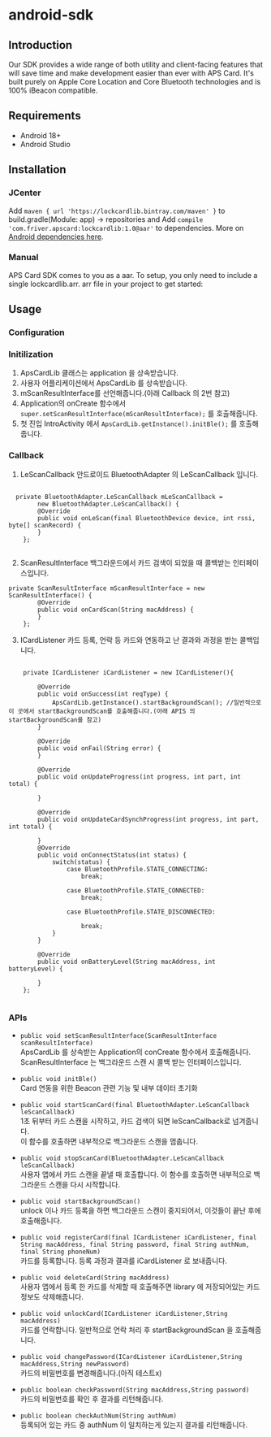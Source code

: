 # android-sdk

## Introduction
Our SDK provides a wide range of both utility and client-facing features that will save time and make development easier than ever with APS Card. It's built purely on Apple Core Location and Core Bluetooth technologies and is 100% iBeacon compatible.
## Requirements
* Android 18+
* Android Studio
## Installation
### JCenter
Add ```maven { url 'https://lockcardlib.bintray.com/maven' }``` to build.gradle(Module: app) -> repositories and Add ```compile 'com.friver.apscard:lockcardlib:1.0@aar'``` to dependencies. More on [Android dependencies here](https://developer.android.com/studio/build/dependencies.html).
### Manual
APS Card SDK comes to you as a aar. To setup, you only need to include a single lockcardlib.arr. arr file in your project to get started:
## Usage
### Configuration
### Initilization
1. ApsCardLib 클래스는 application 을 상속받습니다.
2. 사용자 어플리케이션에서 ApsCardLib 를 상속받습니다.
3. mScanResultInterface를 선언해줍니다.(아래 Callback 의 2번 참고)
4. Application의 onCreate 함수에서 ```super.setScanResultInterface(mScanResultInterface);``` 를 호출해줍니다.
5. 첫 진입 IntroActivity 에서 ```ApsCardLib.getInstance().initBle();``` 를 호출해줍니다.

### Callback

1. LeScanCallback
  안드로이드 BluetoothAdapter 의 LeScanCallback 입니다.
  <pre><code>
  private BluetoothAdapter.LeScanCallback mLeScanCallback =
        new BluetoothAdapter.LeScanCallback() {
        @Override
        public void onLeScan(final BluetoothDevice device, int rssi, byte[] scanRecord) {
        }
    };
  </code></pre>

2. ScanResultInterface
  백그라운드에서 카드 검색이 되었을 때 콜백받는 인터페이스입니다.
<pre><code>private ScanResultInterface mScanResultInterface = new ScanResultInterface() {
        @Override
        public void onCardScan(String macAddress) {
        }
    };</code></pre>

3. ICardListener
  카드 등록, 언락 등 카드와 연동하고 난 결과와 과정을 받는 콜백입니다.
  <pre><code>
    private ICardListener iCardListener = new ICardListener(){

        @Override
        public void onSuccess(int reqType) {
            ApsCardLib.getInstance().startBackgroundScan(); //일반적으로 이 곳에서 startBackgroundScan를 호출해줍니다.(아래 APIS 의 startBackgroundScan를 참고)
        }

        @Override
        public void onFail(String error) {
        }

        @Override
        public void onUpdateProgress(int progress, int part, int total) {

        }

        @Override
        public void onUpdateCardSynchProgress(int progress, int part, int total) {

        }
        @Override
        public void onConnectStatus(int status) {
            switch(status) {
                case BluetoothProfile.STATE_CONNECTING:
                    break;

                case BluetoothProfile.STATE_CONNECTED:
                    break;

                case BluetoothProfile.STATE_DISCONNECTED:

                    break;
            }
        }

        @Override
        public void onBatteryLevel(String macAddress, int batteryLevel) {

        }
    };
    </pre></code>
### APIs

- ```public void setScanResultInterface(ScanResultInterface scanResultInterface)```<br>
  ApsCardLib 를 상속받는 Application의 conCreate 함수에서 호출해줍니다.<br>
  ScanResultInterface 는 백그라운드 스캔 시 콜백 받는 인터페이스입니다.

- ```public void initBle()```<br>
  Card 연동을 위한 Beacon 관련 기능 및 내부 데이터 초기화

- ```public void startScanCard(final BluetoothAdapter.LeScanCallback leScanCallback)```<br>
  1초 뒤부터 카드 스캔을 시작하고, 카드 검색이 되면 leScanCallback로 넘겨줍니다.<br>
  이 함수를 호출하면 내부적으로 백그라운드 스캔을 멈춥니다.

- ```public void stopScanCard(BluetoothAdapter.LeScanCallback leScanCallback)```<br>
  사용자 앱에서 카드 스캔을 끝낼 때 호출합니다. 이 함수를 호출하면 내부적으로 백그라운드 스캔을 다시 시작합니다.

- ```public void startBackgroundScan()```<br>
  unlock 이나 카드 등록을 하면 백그라운드 스캔이 중지되어서, 이것들이 끝난 후에 호출해줍니다.

- ```public void registerCard(final ICardListener iCardListener, final String macAddress, final String password, final String authNum, final String phoneNum)```<br>
  카드를 등록합니다. 등록 과정과 결과를 iCardListener 로 보내줍니다.

- ```public void deleteCard(String macAddress)```<br>
  사용자 앱에서 등록 한 카드를 삭제할 때 호출해주면 library 에 저장되어있는 카드 정보도 삭제해줍니다.

- ```public void unlockCard(ICardListener iCardListener,String macAddress)```<br>
  카드를 언락합니다. 일반적으로 언락 처리 후 startBackgroundScan 을 호출해줍니다.

- ```public void changePassword(ICardListener iCardListener,String macAddress,String newPassword)```<br>
  카드의 비밀번호를 변경해줍니다.(아직 테스트x)

- ```public boolean checkPassword(String macAddress,String password)```<br>
  카드의 비밀번호를 확인 후 결과를 리턴해줍니다.

- ```public boolean checkAuthNum(String authNum)```<br>
  등록되어 있는 카드 중 authNum 이 일치하는게 있는지 결과를 리턴해줍니다.
